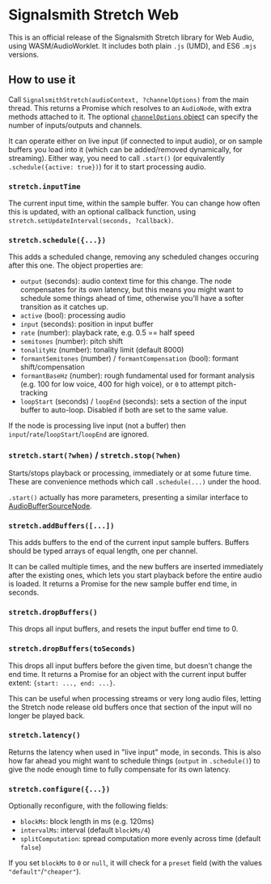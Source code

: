 # Signalsmith Stretch Web

This is an official release of the Signalsmith Stretch library for Web Audio, using WASM/AudioWorklet.  It includes both plain `.js` (UMD), and ES6 `.mjs` versions.

## How to use it

Call `SignalsmithStretch(audioContext, ?channelOptions)` from the main thread.  This returns a Promise which resolves to an `AudioNode`, with extra methods attached to it.  The optional [`channelOptions` object](https://developer.mozilla.org/en-US/docs/Web/API/AudioWorkletNode/AudioWorkletNode#options) can specify the number of inputs/outputs and channels.

It can operate either on live input (if connected to input audio), or on sample buffers you load into it (which can be added/removed dynamically, for streaming).  Either way, you need to call `.start()` (or equivalently `.schedule({active: true})`) for it to start processing audio.

### `stretch.inputTime`

The current input time, within the sample buffer.  You can change how often this is updated, with an optional callback function, using `stretch.setUpdateInterval(seconds, ?callback)`.

### `stretch.schedule({...})`

This adds a scheduled change, removing any scheduled changes occuring after this one.  The object properties are:

* `output` (seconds): audio context time for this change.  The node compensates for its own latency, but this means you might want to schedule some things ahead of time, otherwise you'll have a softer transition as it catches up.
* `active` (bool): processing audio
* `input` (seconds): position in input buffer
* `rate` (number): playback rate, e.g. 0.5 == half speed
* `semitones` (number): pitch shift
* `tonalityHz` (number): tonality limit (default 8000)
* `formantSemitones` (number) / `formantCompensation` (bool): formant shift/compensation
* `formantBaseHz` (number): rough fundamental used for formant analysis (e.g. 100 for low voice, 400 for high voice), or `0` to attempt pitch-tracking
* `loopStart` (seconds) / `loopEnd` (seconds): sets a section of the input buffer to auto-loop.  Disabled if both are set to the same value.

If the node is processing live input (not a buffer) then `input`/`rate`/`loopStart`/`loopEnd` are ignored.

### `stretch.start(?when)` / `stretch.stop(?when)`

Starts/stops playback or processing, immediately or at some future time.  These are convenience methods which call `.schedule(...)` under the hood.

`.start()` actually has more parameters, presenting a similar interface to [AudioBufferSourceNode](https://developer.mozilla.org/en-US/docs/Web/API/AudioBufferSourceNode/start).

### `stretch.addBuffers([...])`

This adds buffers to the end of the current input sample buffers.  Buffers should be typed arrays of equal length, one per channel.

It can be called multiple times, and the new buffers are inserted immediately after the existing ones, which lets you start playback before the entire audio is loaded.  It returns a Promise for the new sample buffer end time, in seconds.

### `stretch.dropBuffers()`

This drops all input buffers, and resets the input buffer end time to 0.

### `stretch.dropBuffers(toSeconds)`

This drops all input buffers before the given time, but doesn't change the end time.  It returns a Promise for an object with the current input buffer extent: `{start: ..., end: ...}`.

This can be useful when processing streams or very long audio files, letting the Stretch node release old buffers once that section of the input will no longer be played back.

### `stretch.latency()`

Returns the latency when used in "live input" mode, in seconds.  This is also how far ahead you might want to schedule things (`output` in `.schedule()`) to give the node enough time to fully compensate for its own latency.

### `stretch.configure({...})`

Optionally reconfigure, with the following fields:

* `blockMs`: block length in ms (e.g. 120ms)
* `intervalMs`: interval (default `blockMs/4`)
* `splitComputation`: spread computation more evenly across time (default `false`)

If you set `blockMs`  to `0` or `null`, it will check for a `preset` field (with the values `"default"`/`"cheaper"`).
